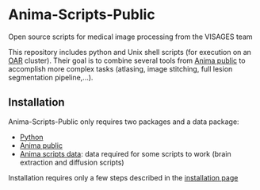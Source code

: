 # Anima-Scripts-Public
Open source scripts for medical image processing from the VISAGES team

This repository includes python and Unix shell scripts (for execution on an [OAR](https://oar.imag.fr) cluster). Their goal is to combine several tools from [Anima public](https://github.com/Inria-Visages/Anima-Public/) to accomplish more complex tasks (atlasing, image stitching, full lesion segmentation pipeline,...).

## Installation

Anima-Scripts-Public only requires two packages and a data package:
- [Python](https://www.python.org)
- [Anima public](https://github.com/Inria-Visages/Anima-Public/)
- [Anima scripts data](https://team.inria.fr/visages/files/2018/09/Anima_Data.zip): data required for some scripts to work (brain extraction and diffusion scripts)

Installation requires only a few steps described in the [installation page](https://github.com/Inria-Visages/Anima-Scripts-Public/wiki/Installation)
